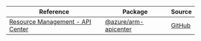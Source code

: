 | Reference | Package | Source |
|---|---|---|
|[Resource Management - API Center](arm-apicenter-readme.md)|[@azure/arm-apicenter](https://www.npmjs.com/package/@azure/arm-apicenter)|[GitHub](https://github.com/Azure/azure-sdk-for-js/blob/main/sdk/apicenter/arm-apicenter)|
